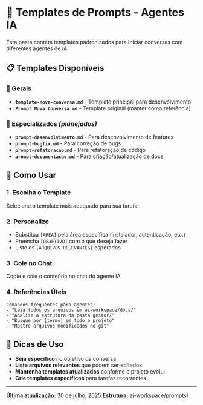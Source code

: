 # 🤖 Templates de Prompts - Agentes IA

Esta pasta contém templates padronizados para iniciar conversas com diferentes agentes de IA.

## 📋 Templates Disponíveis

### 🎯 Gerais
- **`template-nova-conversa.md`** - Template principal para desenvolvimento
- **`Prompt Nova Conversa.md`** - Template original (manter como referência)

### 🔧 Especializados *(planejados)*
- **`prompt-desenvolvimento.md`** - Para desenvolvimento de features
- **`prompt-bugfix.md`** - Para correção de bugs
- **`prompt-refatoracao.md`** - Para refatoração de código
- **`prompt-documentacao.md`** - Para criação/atualização de docs

## 🎯 Como Usar

### 1. Escolha o Template
Selecione o template mais adequado para sua tarefa

### 2. Personalize
- Substitua `[AREA]` pela área específica (instalador, autenticação, etc.)
- Preencha `[OBJETIVO]` com o que deseja fazer
- Liste os `[ARQUIVOS RELEVANTES]` esperados

### 3. Cole no Chat
Copie e cole o conteúdo no chat do agente IA

### 4. Referências Úteis
```
Comandos frequentes para agentes:
- "Leia todos os arquivos em ai-workspace/docs/"
- "Analise a estrutura da pasta gestor/"
- "Busque por [termo] em todo o projeto"
- "Mostre arquivos modificados no git"
```

## 📝 Dicas de Uso

- **Seja específico** no objetivo da conversa
- **Liste arquivos relevantes** que podem ser editados
- **Mantenha templates atualizados** conforme o projeto evolui
- **Crie templates específicos** para tarefas recorrentes

---
**Última atualização:** 30 de julho, 2025
**Estrutura:** ai-workspace/prompts/
